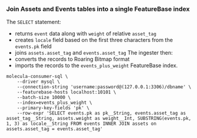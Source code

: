 ### Join Assets and Events tables into a single FeatureBase index

The `SELECT` statement:
* returns `event` data along with `weight` of relative `asset_tag`
* creates `locale` field based on the first three characters from the `events.pk` field
* joins `assets.asset_tag` and `events.asset_tag`
The ingester then:
* converts the records to Roaring Bitmap format
* imports the records to the `events_plus_weight` FeatureBase index.

```shell
molecula-consumer-sql \
    --driver mysql \
    --connection-string 'username:password@(127.0.0.1:3306)/dbname' \
    --featurebase-hosts localhost:10101 \
    --batch-size 10000 \
    --index=events_plus_weight \
    --primary-key-fields 'pk' \
    --row-expr 'SELECT events.pk as pk__String, events.asset_tag as asset_tag__String, assets.weight as weight__Int, SUBSTRING(events.pk, 1, 3) as locale__String FROM events INNER JOIN assets on assets.asset_tag = events.asset_tag'
```
